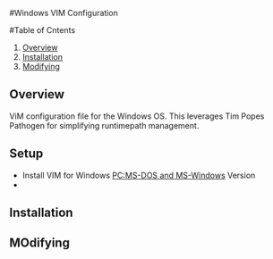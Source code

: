 #Windows VIM Configuration

#Table of Cntents
1. [Overview](#overview)
2. [Installation](#installation)
3. [Modifying](#modifying)

## Overview
ViM configuration file for the Windows OS.  This leverages Tim Popes Pathogen for simplifying runtimepath management.   

## Setup
* Install VIM for Windows [PC:MS-DOS and MS-Windows](http://www.vim.org/download.php) Version
* 

## Installation

## MOdifying

